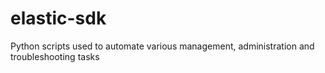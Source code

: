 # elastic-sdk
Python scripts used to automate various management, administration and troubleshooting tasks
